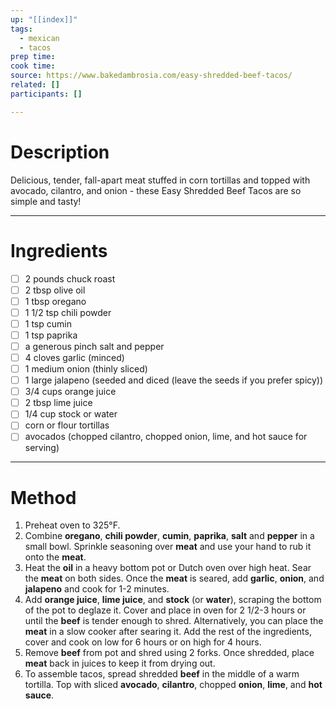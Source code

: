 ```yaml
---
up: "[[index]]"
tags:
  - mexican
  - tacos
prep time: 
cook time: 
source: https://www.bakedambrosia.com/easy-shredded-beef-tacos/
related: []
participants: [] 

---
```

# Description
Delicious, tender, fall-apart meat stuffed in corn tortillas and topped with avocado, cilantro, and onion - these Easy Shredded Beef Tacos are so simple and tasty!

---

# Ingredients
- [ ] 2 pounds chuck roast
- [ ] 2 tbsp olive oil
- [ ] 1 tbsp oregano
- [ ] 1 1/2 tsp chili powder
- [ ] 1 tsp cumin
- [ ] 1 tsp paprika
- [ ] a generous pinch salt and pepper
- [ ] 4 cloves garlic (minced)
- [ ] 1  medium onion (thinly sliced)
- [ ] 1  large jalapeno (seeded and diced (leave the seeds if you prefer spicy))
- [ ] 3/4 cups orange juice
- [ ] 2 tbsp lime juice
- [ ] 1/4 cup stock or water
- [ ] corn or flour tortillas
- [ ] avocados (chopped cilantro, chopped onion, lime, and hot sauce for serving)

---

# Method
1. Preheat oven to 325°F.
2. Combine **oregano**, **chili powder**, **cumin**, **paprika**, **salt** and **pepper** in a small bowl. Sprinkle seasoning over **meat** and use your hand to rub it onto the **meat**.
3. Heat the **oil** in a heavy bottom pot or Dutch oven over high heat. Sear the **meat** on both sides. Once the **meat** is seared, add **garlic**, **onion**, and **jalapeno** and cook for 1-2 minutes.
4. Add **orange juice**, **lime juice**, and **stock** (or **water**), scraping the bottom of the pot to deglaze it. Cover and place in oven for 2 1/2-3 hours or until the **beef** is tender enough to shred. Alternatively, you can place the **meat** in a slow cooker after searing it. Add the rest of the ingredients, cover and cook on low for 6 hours or on high for 4 hours.
5. Remove **beef** from pot and shred using 2 forks. Once shredded, place **meat** back in juices to keep it from drying out.
6. To assemble tacos, spread shredded **beef** in the middle of a warm tortilla. Top with sliced **avocado**, **cilantro**, chopped **onion**, **lime**, and **hot sauce**.